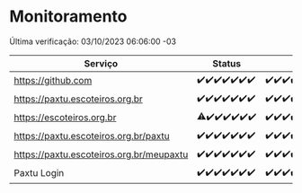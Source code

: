 # Monitoramento

Última verificação: 03/10/2023 06:06:00 -03

|Serviço|Status|Últimas 24h|
|---|---|---|
|https://github.com|<span title="2023-09-26: OK=24">✔️</span><span title="2023-09-27: OK=24">✔️</span><span title="2023-09-28: OK=24">✔️</span><span title="2023-09-29: OK=24">✔️</span><span title="2023-09-30: OK=24">✔️</span><span title="2023-10-01: OK=24">✔️</span><span title="2023-10-02: OK=9">✔️</span>|<span title="02/10/2023 06:06:00 -03 : 200">✔️</span><span title="02/10/2023 07:06:00 -03 : 200">✔️</span><span title="02/10/2023 08:03:00 -03 : 200">✔️</span><span title="02/10/2023 09:11:00 -03 : 200">✔️</span><span title="02/10/2023 10:09:00 -03 : 200">✔️</span><span title="02/10/2023 11:05:00 -03 : 200">✔️</span><span title="02/10/2023 12:06:00 -03 : 200">✔️</span><span title="02/10/2023 13:07:00 -03 : 200">✔️</span><span title="02/10/2023 14:04:00 -03 : 200">✔️</span><span title="02/10/2023 15:08:00 -03 : 200">✔️</span><span title="02/10/2023 16:03:00 -03 : 200">✔️</span><span title="02/10/2023 17:06:00 -03 : 200">✔️</span><span title="02/10/2023 18:04:00 -03 : 200">✔️</span><span title="02/10/2023 19:04:00 -03 : 200">✔️</span><span title="02/10/2023 20:04:00 -03 : 200">✔️</span><span title="02/10/2023 21:29:00 -03 : 200">✔️</span><span title="02/10/2023 22:41:00 -03 : 200">✔️</span><span title="02/10/2023 23:14:00 -03 : 200">✔️</span><span title="03/10/2023 00:06:00 -03 : 200">✔️</span><span title="03/10/2023 01:07:00 -03 : 200">✔️</span><span title="03/10/2023 02:05:00 -03 : 200">✔️</span><span title="03/10/2023 03:08:00 -03 : 200">✔️</span><span title="03/10/2023 04:04:00 -03 : 200">✔️</span><span title="03/10/2023 05:08:00 -03 : 200">✔️</span><span title="03/10/2023 06:06:00 -03 : 200">✔️</span>|
|https://paxtu.escoteiros.org.br|<span title="2023-09-26: OK=24">✔️</span><span title="2023-09-27: OK=24">✔️</span><span title="2023-09-28: OK=24">✔️</span><span title="2023-09-29: OK=24">✔️</span><span title="2023-09-30: OK=24">✔️</span><span title="2023-10-01: OK=24">✔️</span><span title="2023-10-02: OK=9">✔️</span>|<span title="02/10/2023 06:06:00 -03 : 200">✔️</span><span title="02/10/2023 07:06:00 -03 : 200">✔️</span><span title="02/10/2023 08:03:00 -03 : 200">✔️</span><span title="02/10/2023 09:11:00 -03 : 200">✔️</span><span title="02/10/2023 10:09:00 -03 : 200">✔️</span><span title="02/10/2023 11:05:00 -03 : 200">✔️</span><span title="02/10/2023 12:06:00 -03 : 200">✔️</span><span title="02/10/2023 13:07:00 -03 : 200">✔️</span><span title="02/10/2023 14:04:00 -03 : 200">✔️</span><span title="02/10/2023 15:08:00 -03 : 200">✔️</span><span title="02/10/2023 16:03:00 -03 : 200">✔️</span><span title="02/10/2023 17:06:00 -03 : 200">✔️</span><span title="02/10/2023 18:04:00 -03 : 200">✔️</span><span title="02/10/2023 19:04:00 -03 : 200">✔️</span><span title="02/10/2023 20:04:00 -03 : 200">✔️</span><span title="02/10/2023 21:29:00 -03 : 200">✔️</span><span title="02/10/2023 22:41:00 -03 : 200">✔️</span><span title="02/10/2023 23:14:00 -03 : 200">✔️</span><span title="03/10/2023 00:06:00 -03 : 200">✔️</span><span title="03/10/2023 01:07:00 -03 : 200">✔️</span><span title="03/10/2023 02:05:00 -03 : 200">✔️</span><span title="03/10/2023 03:08:00 -03 : 200">✔️</span><span title="03/10/2023 04:04:00 -03 : 200">✔️</span><span title="03/10/2023 05:08:00 -03 : 200">✔️</span><span title="03/10/2023 06:06:00 -03 : 200">✔️</span>|
|https://escoteiros.org.br|<span title="2023-09-26: OK=23, Falhas=1">⚠️</span><span title="2023-09-27: OK=24">✔️</span><span title="2023-09-28: OK=24">✔️</span><span title="2023-09-29: OK=24">✔️</span><span title="2023-09-30: OK=24">✔️</span><span title="2023-10-01: OK=24">✔️</span><span title="2023-10-02: OK=9">✔️</span>|<span title="02/10/2023 06:06:00 -03 : 200">✔️</span><span title="02/10/2023 07:06:00 -03 : 200">✔️</span><span title="02/10/2023 08:03:00 -03 : 200">✔️</span><span title="02/10/2023 09:11:00 -03 : 200">✔️</span><span title="02/10/2023 10:09:00 -03 : 200">✔️</span><span title="02/10/2023 11:05:00 -03 : 200">✔️</span><span title="02/10/2023 12:06:00 -03 : 200">✔️</span><span title="02/10/2023 13:07:00 -03 : 200">✔️</span><span title="02/10/2023 14:04:00 -03 : 200">✔️</span><span title="02/10/2023 15:08:00 -03 : 200">✔️</span><span title="02/10/2023 16:03:00 -03 : 200">✔️</span><span title="02/10/2023 17:06:00 -03 : 200">✔️</span><span title="02/10/2023 18:04:00 -03 : 200">✔️</span><span title="02/10/2023 19:04:00 -03 : 200">✔️</span><span title="02/10/2023 20:04:00 -03 : 200">✔️</span><span title="02/10/2023 21:29:00 -03 : 200">✔️</span><span title="02/10/2023 22:41:00 -03 : 200">✔️</span><span title="02/10/2023 23:14:00 -03 : 200">✔️</span><span title="03/10/2023 00:06:00 -03 : 200">✔️</span><span title="03/10/2023 01:07:00 -03 : 200">✔️</span><span title="03/10/2023 02:05:00 -03 : 200">✔️</span><span title="03/10/2023 03:08:00 -03 : 200">✔️</span><span title="03/10/2023 04:04:00 -03 : 200">✔️</span><span title="03/10/2023 05:08:00 -03 : 200">✔️</span><span title="03/10/2023 06:06:00 -03 : 200">✔️</span>|
|https://paxtu.escoteiros.org.br/paxtu|<span title="2023-09-26: OK=24">✔️</span><span title="2023-09-27: OK=24">✔️</span><span title="2023-09-28: OK=24">✔️</span><span title="2023-09-29: OK=24">✔️</span><span title="2023-09-30: OK=24">✔️</span><span title="2023-10-01: OK=24">✔️</span><span title="2023-10-02: OK=9">✔️</span>|<span title="02/10/2023 06:06:00 -03 : 200">✔️</span><span title="02/10/2023 07:06:00 -03 : 200">✔️</span><span title="02/10/2023 08:03:00 -03 : 200">✔️</span><span title="02/10/2023 09:11:00 -03 : 200">✔️</span><span title="02/10/2023 10:09:00 -03 : 200">✔️</span><span title="02/10/2023 11:05:00 -03 : 200">✔️</span><span title="02/10/2023 12:06:00 -03 : 200">✔️</span><span title="02/10/2023 13:07:00 -03 : 200">✔️</span><span title="02/10/2023 14:04:00 -03 : 200">✔️</span><span title="02/10/2023 15:08:00 -03 : 200">✔️</span><span title="02/10/2023 16:03:00 -03 : 200">✔️</span><span title="02/10/2023 17:06:00 -03 : 200">✔️</span><span title="02/10/2023 18:04:00 -03 : 200">✔️</span><span title="02/10/2023 19:04:00 -03 : 200">✔️</span><span title="02/10/2023 20:04:00 -03 : 200">✔️</span><span title="02/10/2023 21:29:00 -03 : 200">✔️</span><span title="02/10/2023 22:41:00 -03 : 200">✔️</span><span title="02/10/2023 23:14:00 -03 : 200">✔️</span><span title="03/10/2023 00:06:00 -03 : 200">✔️</span><span title="03/10/2023 01:07:00 -03 : 200">✔️</span><span title="03/10/2023 02:05:00 -03 : 200">✔️</span><span title="03/10/2023 03:08:00 -03 : 200">✔️</span><span title="03/10/2023 04:04:00 -03 : 200">✔️</span><span title="03/10/2023 05:08:00 -03 : 200">✔️</span><span title="03/10/2023 06:06:00 -03 : 200">✔️</span>|
|https://paxtu.escoteiros.org.br/meupaxtu|<span title="2023-09-26: OK=24">✔️</span><span title="2023-09-27: OK=24">✔️</span><span title="2023-09-28: OK=24">✔️</span><span title="2023-09-29: OK=24">✔️</span><span title="2023-09-30: OK=24">✔️</span><span title="2023-10-01: OK=24">✔️</span><span title="2023-10-02: OK=9">✔️</span>|<span title="02/10/2023 06:06:00 -03 : 200">✔️</span><span title="02/10/2023 07:06:00 -03 : 200">✔️</span><span title="02/10/2023 08:03:00 -03 : 200">✔️</span><span title="02/10/2023 09:11:00 -03 : 200">✔️</span><span title="02/10/2023 10:09:00 -03 : 200">✔️</span><span title="02/10/2023 11:05:00 -03 : 200">✔️</span><span title="02/10/2023 12:06:00 -03 : 200">✔️</span><span title="02/10/2023 13:07:00 -03 : 200">✔️</span><span title="02/10/2023 14:04:00 -03 : 200">✔️</span><span title="02/10/2023 15:08:00 -03 : 200">✔️</span><span title="02/10/2023 16:03:00 -03 : 200">✔️</span><span title="02/10/2023 17:06:00 -03 : 200">✔️</span><span title="02/10/2023 18:04:00 -03 : 200">✔️</span><span title="02/10/2023 19:04:00 -03 : 200">✔️</span><span title="02/10/2023 20:04:00 -03 : 200">✔️</span><span title="02/10/2023 21:29:00 -03 : 200">✔️</span><span title="02/10/2023 22:41:00 -03 : 200">✔️</span><span title="02/10/2023 23:14:00 -03 : 200">✔️</span><span title="03/10/2023 00:06:00 -03 : 200">✔️</span><span title="03/10/2023 01:07:00 -03 : 200">✔️</span><span title="03/10/2023 02:05:00 -03 : 200">✔️</span><span title="03/10/2023 03:08:00 -03 : 200">✔️</span><span title="03/10/2023 04:04:00 -03 : 200">✔️</span><span title="03/10/2023 05:08:00 -03 : 200">✔️</span><span title="03/10/2023 06:06:00 -03 : 200">✔️</span>|
|Paxtu Login|<span title="2023-09-26: OK=24">✔️</span><span title="2023-09-27: OK=24">✔️</span><span title="2023-09-28: OK=24">✔️</span><span title="2023-09-29: OK=24">✔️</span><span title="2023-09-30: OK=24">✔️</span><span title="2023-10-01: OK=24">✔️</span><span title="2023-10-02: OK=9">✔️</span>|<span title="02/10/2023 06:06:00 -03 : 200">✔️</span><span title="02/10/2023 07:06:00 -03 : 200">✔️</span><span title="02/10/2023 08:03:00 -03 : 200">✔️</span><span title="02/10/2023 09:11:00 -03 : 200">✔️</span><span title="02/10/2023 10:09:00 -03 : 200">✔️</span><span title="02/10/2023 11:05:00 -03 : 200">✔️</span><span title="02/10/2023 12:06:00 -03 : 200">✔️</span><span title="02/10/2023 13:07:00 -03 : 200">✔️</span><span title="02/10/2023 14:04:00 -03 : 200">✔️</span><span title="02/10/2023 15:08:00 -03 : 200">✔️</span><span title="02/10/2023 16:03:00 -03 : 200">✔️</span><span title="02/10/2023 17:06:00 -03 : 200">✔️</span><span title="02/10/2023 18:04:00 -03 : 200">✔️</span><span title="02/10/2023 19:04:00 -03 : 200">✔️</span><span title="02/10/2023 20:04:00 -03 : 200">✔️</span><span title="02/10/2023 21:29:00 -03 : 200">✔️</span><span title="02/10/2023 22:41:00 -03 : 200">✔️</span><span title="02/10/2023 23:14:00 -03 : 200">✔️</span><span title="03/10/2023 00:06:00 -03 : 200">✔️</span><span title="03/10/2023 01:07:00 -03 : 200">✔️</span><span title="03/10/2023 02:05:00 -03 : 200">✔️</span><span title="03/10/2023 03:08:00 -03 : 200">✔️</span><span title="03/10/2023 04:04:00 -03 : 200">✔️</span><span title="03/10/2023 05:08:00 -03 : 200">✔️</span><span title="03/10/2023 06:06:00 -03 : 200">✔️</span>|
